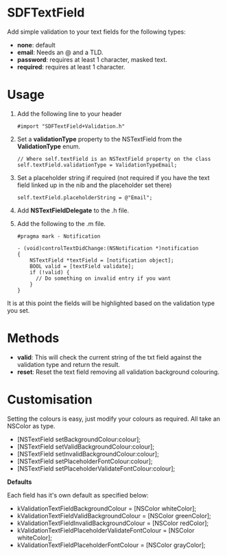 SDFTextField
============

Add simple validation to your text fields for the following types:

- **none**: default
- **email**: Needs an @ and a TLD.
- **password**: requires at least 1 character, masked text.
- **required**: requires at least 1 character.

# Usage

1. Add the following line to your header

	```
	#import "SDFTextField+Validation.h"
	```

2. Set a **validationType** property to the NSTextField from the **ValidationType** enum.

	```
	// Where self.textField is an NSTextField property on the class
	self.textField.validationType = ValidationTypeEmail;
	```
	
3. Set a placeholder string if required (not required if you have the text field linked up in the nib and the placeholder set there)

	```
	self.textField.placeholderString = @"Email";
	```

4. Add **NSTextFieldDelegate** to the .h file.
5. Add the following to the .m file.
	
	```
	#pragma mark - Notification
	
	- (void)controlTextDidChange:(NSNotification *)notification
	{
		NSTextField *textField = [notification object];
		BOOL valid = [textField validate];
		if (!valid) {
		  // Do something on invalid entry if you want
		}
	}
	```

It is at this point the fields will be highlighted based on the validation type you set.

# Methods

- **valid**: This will check the current string of the txt field against the validation type and return the result.
- **reset**: Reset the text field removing all validation background colouring.

# Customisation

Setting the colours is easy, just modify your colours as required. All take an NSColor as type.

- [NSTextField setBackgroundColour:colour];
- [NSTextField setValidBackgroundColour:colour];
- [NSTextField setInvalidBackgroundColour:colour];
- [NSTextField setPlaceholderFontColour:colour];
- [NSTextField setPlaceholderValidateFontColour:colour];

**Defaults**

Each field has it's own default as specified below:

- kValidationTextFieldBackgroundColour = [NSColor whiteColor];
- kValidationTextFieldValidBackgroundColour = [NSColor greenColor];
- kValidationTextFieldInvalidBackgroundColour = [NSColor redColor];
- kValidationTextFieldPlaceholderValidateFontColour = [NSColor whiteColor];
- kValidationTextFieldPlaceholderFontColour = [NSColor grayColor];
